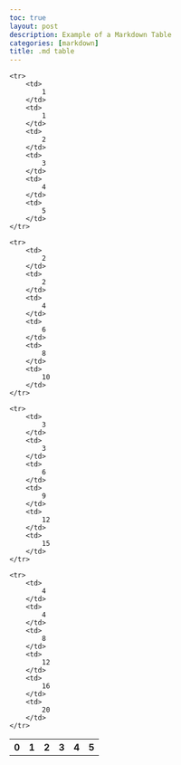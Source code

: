 ```yaml
---
toc: true
layout: post
description: Example of a Markdown Table
categories: [markdown]
title: .md table
---
```


<table>
    <tr>
     <th>0</th>
     <th>1</th>
     <th>2</th>
     <th>3</th>
     <th>4</th>
     <th>5</th>
    </tr>

    <tr>
        <td>
            1
        </td>
        <td>
            1
        </td>
        <td>
            2
        </td>
        <td>
            3
        </td>
        <td>
            4
        </td>
        <td>
            5
        </td>
    </tr>

    <tr>
        <td>
            2 
        </td>
        <td>
            2
        </td>
        <td>
            4
        </td>
        <td>
            6
        </td>
        <td>
            8
        </td>
        <td>
            10
        </td>
    </tr>

    <tr>
        <td>
            3
        </td>
        <td>
            3
        </td>
        <td>
            6
        </td>
        <td>
            9
        </td>
        <td>
            12    
        </td>
        <td>
            15
        </td>
    </tr>
    
    <tr>
        <td>
            4
        </td>
        <td>
            4
        </td>
        <td>
            8
        </td>
        <td>
            12
        </td>
        <td>
            16
        </td>
        <td>
            20
        </td>
    </tr>
    
</table>